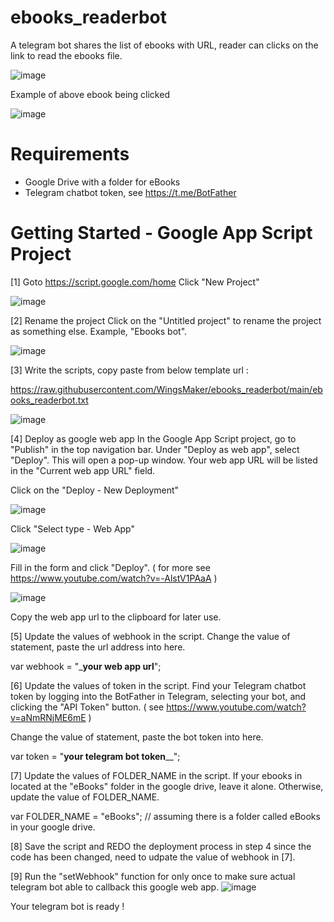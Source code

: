 # ebooks_readerbot
A telegram bot shares the list of ebooks with URL, reader can clicks on the link to read the ebooks file.

![image](https://user-images.githubusercontent.com/32192638/229261608-8df4dd8e-6904-4b3b-9532-604fa530229e.png)

Example of above ebook being clicked

![image](https://user-images.githubusercontent.com/32192638/229261705-28950827-29db-426d-909d-00cfffd3b1d5.png)


# Requirements
- Google Drive with a folder for eBooks
- Telegram chatbot token, see https://t.me/BotFather

# Getting Started - Google App Script Project
[1] Goto https://script.google.com/home 
Click "New Project" 

![image](https://user-images.githubusercontent.com/32192638/229261896-d8f3527a-39d9-4ebe-8ea5-3dd86232e95e.png)

[2] Rename the project
Click on the "Untitled project" to rename the project as something else. Example, "Ebooks bot".

![image](https://user-images.githubusercontent.com/32192638/209757404-15c3ba33-7a4c-4804-9634-eb417d8069b2.png)


[3] Write the scripts, copy paste from below template url :

https://raw.githubusercontent.com/WingsMaker/ebooks_readerbot/main/ebooks_readerbot.txt

![image](https://user-images.githubusercontent.com/32192638/229261805-e614d884-bfe5-4146-8c92-fccee8509eb1.png)

[4] Deploy as google web app
In the Google App Script project, go to "Publish" in the top navigation bar. 
Under "Deploy as web app", select "Deploy". This will open a pop-up window. 
Your web app URL will be listed in the "Current web app URL" field.

Click on the "Deploy - New Deployment"

![image](https://user-images.githubusercontent.com/32192638/209758084-a48fdfd0-4eb8-45be-af04-1642c3c05ed8.png)

Click "Select type - Web App"

![image](https://user-images.githubusercontent.com/32192638/209758240-b3d00b5c-09de-4355-be1d-b6193269409f.png)

Fill in the form and click "Deploy".
( for more see https://www.youtube.com/watch?v=-AlstV1PAaA )

![image](https://user-images.githubusercontent.com/32192638/209758768-29dda612-80c7-425e-8a39-e3e80d2fe5bc.png)

Copy the web app url to the clipboard for later use.

[5] Update the values of webhook in the script.
Change the value of statement, paste the url address into here.

var webhook = "___your web app url__";

[6] Update the values of token in the script.
Find your Telegram chatbot token by logging into the BotFather in Telegram, selecting your bot, and clicking the "API Token" button.
( see https://www.youtube.com/watch?v=aNmRNjME6mE )

Change the value of statement, paste the bot token into here.

var token = "__your telegram bot token____";

[7] Update the values of FOLDER_NAME in the script.
If your ebooks in located at the "eBooks" folder in the google drive, leave it alone.
Otherwise, update the value of FOLDER_NAME.

var FOLDER_NAME = "eBooks"; // assuming there is a folder called eBooks in your google drive.

[8] Save the script and REDO the deployment process in step 4 
since the code has been changed, need to udpate the value of webhook in [7].

[9] Run the "setWebhook" function for only once to make sure actual telegram bot able to callback this google web app.
![image](https://user-images.githubusercontent.com/32192638/209759943-7c559c72-9a68-4b45-a864-639a3b9e11e6.png)

Your telegram bot is ready !
